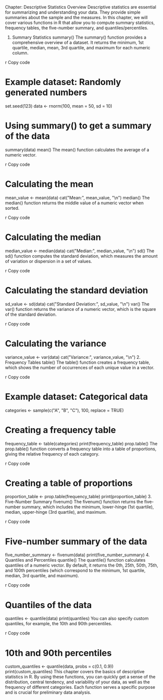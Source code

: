 Chapter: Descriptive Statistics
Overview
Descriptive statistics are essential for summarizing and understanding your data. They provide simple summaries about the sample and the measures. In this chapter, we will cover various functions in R that allow you to compute summary statistics, frequency tables, the five-number summary, and quantiles/percentiles.

1. Summary Statistics
summary()
The summary() function provides a comprehensive overview of a dataset. It returns the minimum, 1st quartile, median, mean, 3rd quartile, and maximum for each numeric column.

r
Copy code
# Example dataset: Randomly generated numbers
set.seed(123)
data <- rnorm(100, mean = 50, sd = 10)

# Using summary() to get a summary of the data
summary(data)
mean()
The mean() function calculates the average of a numeric vector.

r
Copy code
# Calculating the mean
mean_value <- mean(data)
cat("Mean:", mean_value, "\n")
median()
The median() function returns the middle value of a numeric vector when sorted.

r
Copy code
# Calculating the median
median_value <- median(data)
cat("Median:", median_value, "\n")
sd()
The sd() function computes the standard deviation, which measures the amount of variation or dispersion in a set of values.

r
Copy code
# Calculating the standard deviation
sd_value <- sd(data)
cat("Standard Deviation:", sd_value, "\n")
var()
The var() function returns the variance of a numeric vector, which is the square of the standard deviation.

r
Copy code
# Calculating the variance
variance_value <- var(data)
cat("Variance:", variance_value, "\n")
2. Frequency Tables
table()
The table() function creates a frequency table, which shows the number of occurrences of each unique value in a vector.

r
Copy code
# Example dataset: Categorical data
categories <- sample(c("A", "B", "C"), 100, replace = TRUE)

# Creating a frequency table
frequency_table <- table(categories)
print(frequency_table)
prop.table()
The prop.table() function converts a frequency table into a table of proportions, giving the relative frequency of each category.

r
Copy code
# Creating a table of proportions
proportion_table <- prop.table(frequency_table)
print(proportion_table)
3. Five-Number Summary
fivenum()
The fivenum() function returns the five-number summary, which includes the minimum, lower-hinge (1st quartile), median, upper-hinge (3rd quartile), and maximum.

r
Copy code
# Five-number summary of the data
five_number_summary <- fivenum(data)
print(five_number_summary)
4. Quantiles and Percentiles
quantile()
The quantile() function calculates quantiles of a numeric vector. By default, it returns the 0th, 25th, 50th, 75th, and 100th percentiles (which correspond to the minimum, 1st quartile, median, 3rd quartile, and maximum).

r
Copy code
# Quantiles of the data
quantiles <- quantile(data)
print(quantiles)
You can also specify custom quantiles, for example, the 10th and 90th percentiles.

r
Copy code
# 10th and 90th percentiles
custom_quantiles <- quantile(data, probs = c(0.1, 0.9))
print(custom_quantiles)
This chapter covers the basics of descriptive statistics in R. By using these functions, you can quickly get a sense of the distribution, central tendency, and variability of your data, as well as the frequency of different categories. Each function serves a specific purpose and is crucial for preliminary data analysis.


